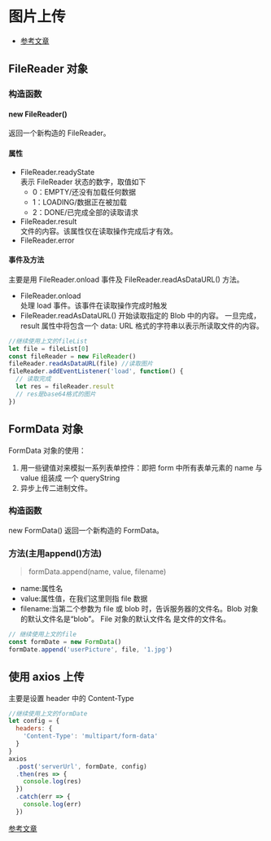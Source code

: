 # 图片上传

- [参考文章](https://juejin.cn/post/6844903968338870285)


## FileReader 对象
### 构造函数
#### new FileReader()
返回一个新构造的 FileReader。

#### 属性
- FileReader.readyState     
表示 FileReader 状态的数字，取值如下    
    - 0：EMPTY/还没有加载任何数据
    - 1：LOADING/数据正在被加载
    - 2：DONE/已完成全部的读取请求
- FileReader.result     
文件的内容。该属性仅在读取操作完成后才有效。
- FileReader.error
   
#### 事件及方法
主要是用 FileReader.onload 事件及 FileReader.readAsDataURL() 方法。   
- FileReader.onload     
处理 load 事件。该事件在读取操作完成时触发
- FileReader.readAsDataURL() 开始读取指定的 Blob 中的内容。
一旦完成，result 属性中将包含一个 data: URL 格式的字符串以表示所读取文件的内容。

```js
//继续使用上文的fileList
let file = fileList[0]
const fileReader = new FileReader()
fileReader.readAsDataURL(file) //读取图片
fileReader.addEventListener('load', function() {
  // 读取完成
  let res = fileReader.result
  // res是base64格式的图片
})
```

## FormData 对象
FormData 对象的使用： 
1. 用一些键值对来模拟一系列表单控件：即把 form 中所有表单元素的 name 与 value 组装成 一个 queryString
2. 异步上传二进制文件。

### 构造函数
new FormData() 返回一个新构造的 FormData。
               
### 方法(主用append()方法)
> formData.append(name, value, filename)
- name:属性名
- value:属性值，在我们这里则指 file 数据
- filename:当第二个参数为 file 或 blob 时，告诉服务器的文件名。Blob 对象的默认文件名是“blob”。
File 对象的默认文件名 是文件的文件名。
```js
// 继续使用上文的file
const formDate = new FormData()
formDate.append('userPicture', file, '1.jpg')
```


## 使用 axios 上传

主要是设置 header 中的 Content-Type

```js
//继续使用上文的formDate
let config = {
  headers: {
    'Content-Type': 'multipart/form-data'
  }
}
axios
  .post('serverUrl', formDate, config)
  .then(res => {
    console.log(res)
  })
  .catch(err => {
    console.log(err)
  })
```


[参考文章](https://juejin.im/post/5c2dd1855188257c30462962)



